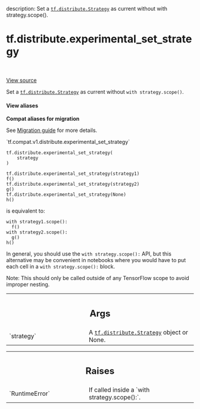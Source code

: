 description: Set a <a href="../../tf/distribute/Strategy.md"><code>tf.distribute.Strategy</code></a> as current without with strategy.scope().

<div itemscope itemtype="http://developers.google.com/ReferenceObject">
<meta itemprop="name" content="tf.distribute.experimental_set_strategy" />
<meta itemprop="path" content="Stable" />
</div>

# tf.distribute.experimental_set_strategy

<!-- Insert buttons and diff -->

<table class="tfo-notebook-buttons tfo-api nocontent" align="left">

</table>

<a target="_blank" class="external" href="/code/stable/tensorflow/python/distribute/distribution_strategy_context.py">View source</a>



Set a <a href="../../tf/distribute/Strategy.md"><code>tf.distribute.Strategy</code></a> as current without `with strategy.scope()`.

<section class="expandable">
  <h4 class="showalways">View aliases</h4>
  <p>
<b>Compat aliases for migration</b>
<p>See
<a href="https://www.tensorflow.org/guide/migrate">Migration guide</a> for
more details.</p>
<p>`tf.compat.v1.distribute.experimental_set_strategy`</p>
</p>
</section>

<pre class="devsite-click-to-copy prettyprint lang-py tfo-signature-link">
<code>tf.distribute.experimental_set_strategy(
    strategy
)
</code></pre>



<!-- Placeholder for "Used in" -->

```
tf.distribute.experimental_set_strategy(strategy1)
f()
tf.distribute.experimental_set_strategy(strategy2)
g()
tf.distribute.experimental_set_strategy(None)
h()
```

is equivalent to:

```
with strategy1.scope():
  f()
with strategy2.scope():
  g()
h()
```

In general, you should use the `with strategy.scope():` API, but this
alternative may be convenient in notebooks where you would have to put
each cell in a `with strategy.scope():` block.

Note: This should only be called outside of any TensorFlow scope to
avoid improper nesting.

<!-- Tabular view -->
 <table class="responsive fixed orange">
<colgroup><col width="214px"><col></colgroup>
<tr><th colspan="2"><h2 class="add-link">Args</h2></th></tr>

<tr>
<td>
`strategy`
</td>
<td>
A <a href="../../tf/distribute/Strategy.md"><code>tf.distribute.Strategy</code></a> object or None.
</td>
</tr>
</table>



<!-- Tabular view -->
 <table class="responsive fixed orange">
<colgroup><col width="214px"><col></colgroup>
<tr><th colspan="2"><h2 class="add-link">Raises</h2></th></tr>

<tr>
<td>
`RuntimeError`
</td>
<td>
If called inside a `with strategy.scope():`.
</td>
</tr>
</table>

